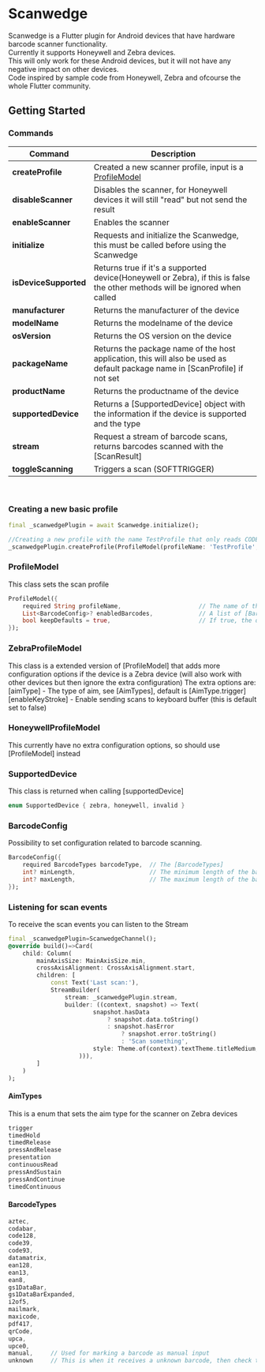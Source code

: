 # Scanwedge

Scanwedge is a Flutter plugin for Android devices that have hardware barcode scanner functionality.<br>
Currently it supports Honeywell and Zebra devices.<br>
This will only work for these Android devices, but it will not have any negative impact on other devices.<br>
Code inspired by sample code from Honeywell, Zebra and ofcourse the whole Flutter community.

## Getting Started

### Commands
|Command|Description|
|-|-|
|**createProfile**|Created a new scanner profile, input is a [ProfileModel](#markdown-header-profilemodel)|
|**disableScanner**|Disables the scanner, for Honeywell devices it will still "read" but not send the result|
|**enableScanner**|Enables the scanner|
|**initialize**|Requests and initialize the Scanwedge, this must be called before using the Scanwedge|
|**isDeviceSupported**|Returns true if it's a supported device(Honeywell or Zebra), if this is false the other methods will be ignored when called|
|**manufacturer**|Returns the manufacturer of the device|
|**modelName**|Returns the modelname of the device|
|**osVersion**|Returns the OS version on the device|
|**packageName**|Returns the package name of the host application, this will also be used as default package name in [ScanProfile] if not set|
|**productName**|Returns the productname of the device|
|**supportedDevice**|Returns a [SupportedDevice] object with the information if the device is supported and the type|
|**stream**|Request a stream of barcode scans, returns barcodes scanned with the [ScanResult]|
|**toggleScanning**|Triggers a scan (SOFTTRIGGER)|

&nbsp;

### Creating a new basic profile
```dart
final _scanwedgePlugin = await Scanwedge.initialize();

//Creating a new profile with the name TestProfile that only reads CODE128 barcodes with the length between 5 and 10
_scanwedgePlugin.createProfile(ProfileModel(profileName: 'TestProfile', enabledBarcodes: [BarcodeTypes.code128.create(minLength: 5, maxLength: 10)]))
```

### ProfileModel
This class sets the scan profile
```dart
ProfileModel({
    required String profileName,                      // The name of the profile
    List<BarcodeConfig>? enabledBarcodes,             // A list of [BarcodeConfig] that will be enabled in the profile
    bool keepDefaults = true,                         // If true, the default enabled barcodes from the hardware used will be kept (together with [enabledBarcodes])
});
```

### ZebraProfileModel
This class is a extended version of [ProfileModel] that adds more configuration options if the device is a Zebra device (will also work with other devices but then ignore the extra configuration)
The extra options are:
[aimType] - The type of aim, see [AimTypes], default is [AimType.trigger]
[enableKeyStroke] - Enable sending scans to keyboard buffer (this is default set to false)

### HoneywellProfileModel
This currently have no extra configuration options, so should use [ProfileModel] instead

### SupportedDevice
This class is returned when calling [supportedDevice]
```dart
enum SupportedDevice { zebra, honeywell, invalid }
```

### BarcodeConfig
Possibility to set configuration related to barcode scanning.
```dart
BarcodeConfig({
    required BarcodeTypes barcodeType,  // The [BarcodeTypes]
    int? minLength,                     // The minimum length of the barcode, ignored if null. Not all barcode types support this so check hardware vendor for the appropriate barcode type
    int? maxLength,                     // The maximum length of the barcode, ignored if null. Not all barcode types support this so check hardware vendor for the appropriate barcode type
});
```
### Listening for scan events
To receive the scan events you can listen to the Stream
```dart
final _scanwedgePlugin=ScanwedgeChannel();
@override build()=>Card(
    child: Column(
        mainAxisSize: MainAxisSize.min,
        crossAxisAlignment: CrossAxisAlignment.start,
        children: [
            const Text('Last scan:'),
            StreamBuilder(
                stream: _scanwedgePlugin.stream,
                builder: ((context, snapshot) => Text(
                        snapshot.hasData
                            ? snapshot.data.toString()
                            : snapshot.hasError
                                ? snapshot.error.toString()
                                : 'Scan something',
                        style: Theme.of(context).textTheme.titleMedium,
                    ))),
        ]
    )
);
```

#### AimTypes
This is a enum that sets the aim type for the scanner on Zebra devices
```dart
trigger
timedHold
timedRelease
pressAndRelease
presentation
continuousRead
pressAndSustain
pressAndContinue
timedContinuous
```

#### BarcodeTypes
````dart
aztec,
codabar,
code128,
code39,
code93,
datamatrix,
ean128,
ean13,
ean8,
gs1DataBar,
gs1DataBarExpanded,
i2of5,
mailmark,
maxicode,
pdf417,
qrCode,
upca,
upce0,
manual,     // Used for marking a barcode as manual input
unknown     // This is when it receives a unknown barcode, then check the [ScanResult.hardwareBarcodeType] for the actual barcode type
````